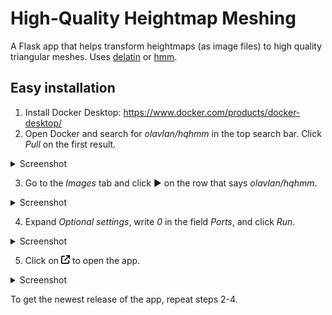 # High-Quality Heightmap Meshing

A Flask app that helps transform heightmaps (as image files) to high quality triangular meshes. Uses [delatin](https://github.com/mapbox/delatin) or [hmm](https://github.com/fogleman/hmm).

## Easy installation

1. Install Docker Desktop: https://www.docker.com/products/docker-desktop/
2. Open Docker and search for _olavlan/hqhmm_ in the top search bar. Click _Pull_ on the first result.

<details>
<summary>Screenshot</summary>
<img src="public/docker-search.png" width="600" alt="Docker search">
</details>

3. Go to the _Images_ tab and click ▶ on the row that says _olavlan/hqhmm_.

<details>
<summary>Screenshot</summary>
<img src="public/docker-image.png" width="600" alt="Docker image">
</details>

4. Expand _Optional settings_, write _0_ in the field _Ports_, and click _Run_.

<details>
<summary>Screenshot</summary>
<img src="public/docker-run.png" width="600" alt="Docker run">
</details>

5. Click on <img src="public/arrow-up-right-from-square-solid.svg" style="height:1em;"> to open the app.

<details>
<summary>Screenshot</summary>
<img src="public/docker-open.png" width="600" alt="Docker open">
</details>

To get the newest release of the app, repeat steps 2-4.
